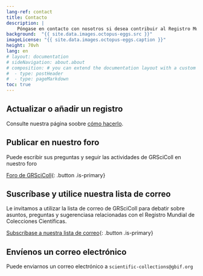 ```yaml
---
lang-ref: contact
title: Contacto
description: |
    Póngase en contacto con nosotros si desea contribuir al Registro Mundial de Colecciones Científicas, encuentra algún problema o tiene alguna pregunta.
background:  "{{ site.data.images.octopus-eggs.src }}"
imageLicense: "{{ site.data.images.octopus-eggs.caption }}"
height: 70vh
lang: en
# layout: documentation
# sideNavigation: about.about
# composition: # you can extend the documentation layout with a custom composition
#  - type: postHeader
#  - type: pageMarkdown
toc: true
---
```


## Actualizar o añadir un registro

Consulte nuestra página soobre [cómo hacerlo](/how-to).

## Publicar en nuestro foro

Puede escribir sus preguntas y seguir las actividades de GRSciColl en nuestro foro

[Foro de GRSciColl](https://discourse.gbif.org/c/grscicoll){: .button .is-primary}

## Suscríbase y utilice nuestra lista de correo

Le invitamos a utilizar la lista de correo de GRSciColl para debatir sobre asuntos, preguntas y sugerenciasa relacionadas con el Registro Mundial de Colecciones Científicas.

[Subscríbase a nuestra lista de correo](https://lists.gbif.org/mailman/listinfo/scientific-collections){: .button .is-primary}

## Envíenos un correo electrónico 

Puede enviarnos un correo electrónico a `scientific-collections@gbif.org`
